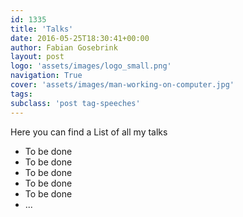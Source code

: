 ```yaml
---
id: 1335
title: 'Talks'
date: 2016-05-25T18:30:41+00:00
author: Fabian Gosebrink
layout: post
logo: 'assets/images/logo_small.png'
navigation: True
cover: 'assets/images/man-working-on-computer.jpg'
tags: 
subclass: 'post tag-speeches'
---
```


Here you can find a List of all my talks

* To be done
* To be done
* To be done
* To be done
* To be done
* ...
